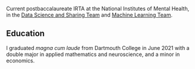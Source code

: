 Current postbaccalaureate IRTA at the National Institutes of Mental Health, in the [Data Science and Sharing Team](https://cmn.nimh.nih.gov/dsst) and [Machine Learning Team](https://cmn.nimh.nih.gov/mlt). 

## Education

I graduated *magna cum laude* from Dartmouth College in June 2021 with a double major in applied mathematics and neuroscience, and a minor in economics. 

